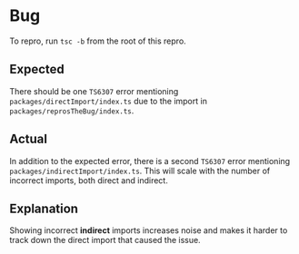 # Bug

To repro, run `tsc -b` from the root of this repro.

## Expected

There should be one `TS6307` error mentioning `packages/directImport/index.ts` due to the import in `packages/reprosTheBug/index.ts`.

## Actual

In addition to the expected error, there is a second `TS6307` error mentioning `packages/indirectImport/index.ts`. This will scale with the number of incorrect imports, both direct and indirect. 

## Explanation

Showing incorrect **indirect** imports increases noise and makes it harder to track down the direct import that caused the issue.
